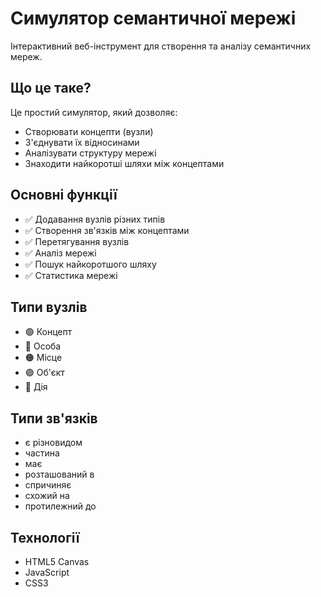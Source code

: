 # Симулятор семантичної мережі

Інтерактивний веб-інструмент для створення та аналізу семантичних мереж.

## Що це таке?

Це простий симулятор, який дозволяє:
- Створювати концепти (вузли)
- З'єднувати їх відносинами
- Аналізувати структуру мережі
- Знаходити найкоротші шляхи між концептами

## Основні функції

- ✅ Додавання вузлів різних типів
- ✅ Створення зв'язків між концептами  
- ✅ Перетягування вузлів
- ✅ Аналіз мережі
- ✅ Пошук найкоротшого шляху
- ✅ Статистика мережі

## Типи вузлів

- 🟢 Концепт
- 🔵 Особа
- 🟠 Місце
- 🟣 Об'єкт
- 🔴 Дія

## Типи зв'язків

- є різновидом
- частина
- має
- розташований в
- спричиняє
- схожий на
- протилежний до

## Технології

- HTML5 Canvas
- JavaScript
- CSS3
